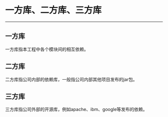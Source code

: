# 一方库、二方库、三方库

---

## 一方库

一方库指本工程中各个模块间的相互依赖。

## 二方库

二方库指公司内部的依赖库，一般指公司内部其他项目发布的jar包。

## 三方库

三方库指公司外部的开源库，例如apache、ibm、google等发布的依赖。
